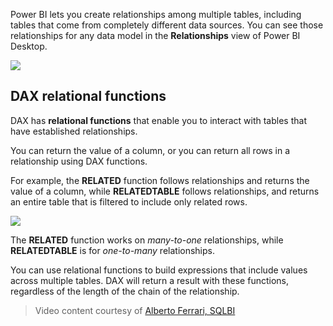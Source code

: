 Power BI lets you create relationships among multiple tables, including tables that come from completely different data sources. You can see those relationships for any data model in the **Relationships** view of Power BI Desktop.

![](media/7-5-table-relationships-and-dax/dax-relationships_1.png)

## DAX relational functions
DAX has **relational functions** that enable you to interact with tables that have established relationships.

You can return the value of a column, or you can return all rows in a relationship using DAX functions.

For example, the **RELATED** function follows relationships and returns the value of a column, while **RELATEDTABLE** follows relationships, and returns an entire table that is filtered to include only related rows.

![](media/7-5-table-relationships-and-dax/dax-relationships_2.png)

The **RELATED** function works on *many-to-one* relationships, while **RELATEDTABLE** is for *one-to-many* relationships.

You can use relational functions to build expressions that include values across multiple tables. DAX will return a result with these functions, regardless of the length of the chain of the relationship.

> Video content courtesy of [Alberto Ferrari, SQLBI](https://www.sqlbi.com/learning-dax)
> 
> 

